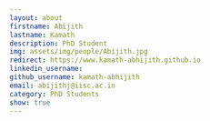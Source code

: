 ```yaml
---
layout: about
firstname: Abijith
lastname: Kamath
description: PhD Student
img: assets/img/people/Abijith.jpg
redirect: https://www.kamath-abhijith.github.io
linkedin_username: 
github_username: kamath-abhijith
email: abijithj@iisc.ac.in
category: PhD Students
show: true
---
```


